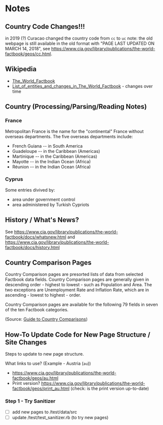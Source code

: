 # Notes


## Country Code Changes!!!

in 2019 (?) Curacao changed the country code from `cc` to `uc`
note: the old webpage is still available in the old format
with "PAGE LAST UPDATED ON MARCH 14, 2018",
see <https://www.cia.gov/library/publications/the-world-factbook/geos/cc.html>.



## Wikipedia

- [The_World_Factbook](https://en.wikipedia.org/wiki/The_World_Factbook)
- [List_of_entities_and_changes_in_The_World_Factbook](https://en.wikipedia.org/wiki/List_of_entities_and_changes_in_The_World_Factbook)   - changes over time


## Country (Processing/Parsing/Reading Notes)

### France

Metropolitan France is the name for the "continental" France without overseas departments.
The five overseas departments include:

- French Guiana -- in South America
- Guadeloupe -- in the Caribbean (Americas)
- Martinique -- in the Caribbean (Americas)
- Mayotte -- in the Indian Ocean (Africa)
- Réunion -- in the Indian Ocean (Africa)

### Cyprus

Some entries divived by:

- area under government control
- area administered by Turkish Cypriots



## History / What's News?

See <https://www.cia.gov/library/publications/the-world-factbook/docs/whatsnew.html>
and <https://www.cia.gov/library/publications/the-world-factbook/docs/history.html>



## Country Comparison Pages

Country Comparison pages are presorted lists of data from selected Factbook data fields.
Country Comparison pages are generally given in descending order - highest to lowest - such as Population and Area.
The two exceptions are Unemployment Rate and Inflation Rate, which are in ascending - lowest to highest - order.

Country Comparison pages are available for the following 79 fields in seven of the ten Factbook categories.

(Source: [Guide to Country Comparisons](https://www.cia.gov/library/publications/the-world-factbook/rankorder/rankorderguide.html))



## How-To Update Code for New Page Structure / Site Changes

Steps to update to new page structure.

What links to use? (Example - Austria (`au`))

- <https://www.cia.gov/library/publications/the-world-factbook/geos/au.html>
- Print version? <https://www.cia.gov/library/publications/the-world-factbook/geos/print_au.html> (check: is the print version up-to-date)


### Step 1 - Try Sanitizer

- [ ] add new pages to /test/data/src
- [ ] update /test/test_sanitizer.rb  (to try new pages)
